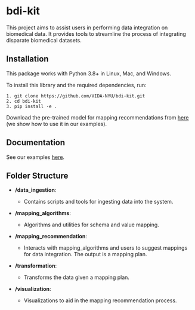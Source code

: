 # bdi-kit 
This project aims to assist users in performing data integration on biomedical data. It provides tools to streamline the process of integrating disparate biomedical datasets.


## Installation
This package works with Python 3.8+ in Linux, Mac, and Windows.

To install this library and the required dependencies, run:

```
1. git clone https://github.com/VIDA-NYU/bdi-kit.git
2. cd bdi-kit
3. pip install -e .
```

Download the pre-trained model for mapping recommendations from [here](https://drive.google.com/file/d/1YdCTd-kUMjDJaltQwXN4X9ezTCsfjyft/view) (we show how to use it in our examples).


## Documentation
See our examples [here](https://github.com/VIDA-NYU/bdi-kit/tree/devel/examples).


## Folder Structure

- **/data_ingestion**:
  - Contains scripts and tools for ingesting data into the system.

- **/mapping_algorithms**:
  - Algorithms and utilities for schema and value mapping.

- **/mapping_recommendation**:
  - Interacts with mapping_algorithms and users to suggest mappings for data integration. The output is a mapping plan.

- **/transformation**:
  - Transforms the data given a mapping plan.

- **/visualization**:
  - Visualizations to aid in the mapping recommendation process.
